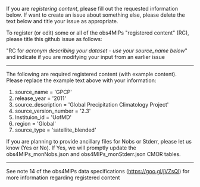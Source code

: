 If you are *registering content*, please fill out the requested information below.   If want to create an issue about something else, please delete the text below and title your issue as appropriate.  

To register (or edit) some or all of the obs4MIPs "registered content" (RC), please title this github issue as follows:  

"RC for *acronym describing your dataset - use your source_name below*" and indicate if you are modifying your input from an earlier issue
__________________________________________________________________________________________
The following are required registered content (with example content). Please replace the example text above with your information:

1) source_name             = 'GPCP'
2) release_year            = '2011'
3) source_description      = 'Global Precipitation Climatology Project'
4) source_version_number   = '2.3'
5) Instituion_id           = 'UofMD'
6) region                  = 'Global'
7) source_type             = 'satellite_blended'

If you are planning to provide ancillary files for Nobs or Stderr, please let us know (Yes or No).  If Yes, we will promptly update the obs4MIPs_monNobs.json and obs4MIPs_monStderr.json CMOR tables.
__________________________________________________________________________________________


See note 14 of the obs4MIPs data specifications (https://goo.gl/jVZsQl) for more information regarding registered content


